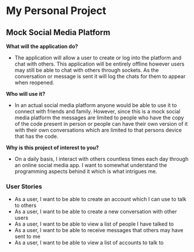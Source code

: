 # My Personal Project

## Mock Social Media Platform 

**What will the application do?**
* The application will allow a user to create or log into the platform and
chat with others. This application will be entirely offline however users 
may still be able to chat with others through sockets. As the conversation
or message is sent it will log the chats for them to appear when reopened.

**Who will use it?**
* In an actual social media platform anyone would be able to use it to 
connect with friends and family. However, since this is a mock social media
platform the messages are limited to people who have the copy of the code 
present in person or people can have their own version of it with their own
conversations which are limited to that persons device that has the code.

**Why is this project of interest to you?**
* On a daily basis, I interact with others countless times each day
through an online social media app. I want to somewhat understand 
the programming aspects behind it which is what intrigues me.

### User Stories
* As a user, I want to be able to create an account which I can use to talk to others
* As a user, I want to be able to create a new conversation with other users
* As a user, I want to be able to view a list of people I have talked to
* As a user, I want to be able to receive messages that others may have sent to me
* As a user, I want to be able to view a list of accounts to talk to
